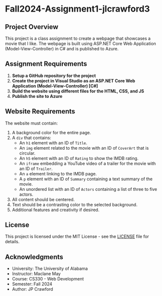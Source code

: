 # Fall2024-Assignment1-jlcrawford3

## Project Overview
This project is a class assignment to create a webpage that showcases a movie that I like. The webpage is built using ASP.NET Core Web Application (Model-View-Controller) in C# and is published to Azure.

## Assignment Requirements
1. **Setup a GitHub repository for the project**
2. **Create the project in Visual Studio as an ASP.NET Core Web Application (Model-View-Controller) [C#]**
3. **Build the website using different files for the HTML, CSS, and JS**
4. **Publish the site to Azure**

## Website Requirements
The website must contain:
1. A background color for the entire page.
2. A `div` that contains:
   - An `h1` element with an ID of `Title`.
   - An `img` element related to the movie with an ID of `CoverArt` that is circular.
   - An `h5` element with an ID of `Rating` to show the IMDB rating.
   - An `iframe` embedding a YouTube video of a trailer for the movie with an ID of `Trailer`.
   - An `a` element linking to the IMDB page.
   - A `p` element with an ID of `Summary` containing a text summary of the movie.
   - An unordered list with an ID of `Actors` containing a list of three to five actors.
3. All content should be centered.
4. Text should be a contrasting color to the selected background.
5. Additional features and creativity if desired.

## License
This project is licensed under the MIT License - see the [LICENSE](LICENSE) file for details.

## Acknowledgments
- University: The University of Alabama
- Instructor: Maclane May
- Course: CS330 - Web Development
- Semester: Fall 2024
- Author: JP Crawford